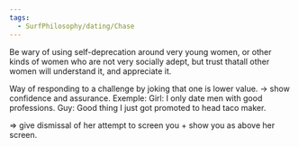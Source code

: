 ```yaml
---
tags:
  - SurfPhilosophy/dating/Chase
---
```

Be wary of using self-deprecation around very young women, or other kinds of women who are not very socially adept, but trust thatall other women will understand it, and appreciate it.


Way of responding to a challenge by joking that one is lower value. -> show confidence and assurance. 
Exemple: 
Girl: I only date men with good professions.
Guy: Good thing I just got promoted to head taco maker.

=> give dismissal of her attempt to screen you + show you as above her screen.
